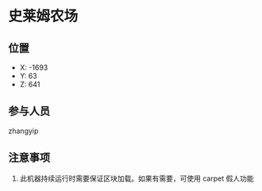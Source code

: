 # 史莱姆农场

## 位置

- X: -1693
- Y: 63
- Z: 641

## 参与人员

zhangyip

## 注意事项

1. 此机器持续运行时需要保证区块加载。如果有需要，可使用 carpet 假人功能
